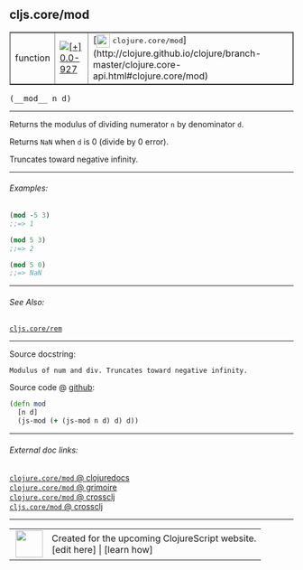 ## cljs.core/mod



 <table border="1">
<tr>
<td>function</td>
<td><a href="https://github.com/cljsinfo/cljs-api-docs/tree/0.0-927"><img valign="middle" alt="[+] 0.0-927" title="Added in 0.0-927" src="https://img.shields.io/badge/+-0.0--927-lightgrey.svg"></a> </td>
<td>
[<img height="24px" valign="middle" src="http://i.imgur.com/1GjPKvB.png"> <samp>clojure.core/mod</samp>](http://clojure.github.io/clojure/branch-master/clojure.core-api.html#clojure.core/mod)
</td>
</tr>
</table>


 <samp>
(__mod__ n d)<br>
</samp>

---

Returns the modulus of dividing numerator `n` by denominator `d`.

Returns `NaN` when `d` is 0 (divide by 0 error).

Truncates toward negative infinity.



---

###### Examples:

```clj
(mod -5 3)
;;=> 1

(mod 5 3)
;;=> 2

(mod 5 0)
;;=> NaN
```



---

###### See Also:

[`cljs.core/rem`](../cljs.core/rem.md)<br>

---


Source docstring:

```
Modulus of num and div. Truncates toward negative infinity.
```


Source code @ [github](https://github.com/clojure/clojurescript/blob/r2280/src/cljs/cljs/core.cljs#L1870-L1873):

```clj
(defn mod
  [n d]
  (js-mod (+ (js-mod n d) d) d))
```

<!--
Repo - tag - source tree - lines:

 <pre>
clojurescript @ r2280
└── src
    └── cljs
        └── cljs
            └── <ins>[core.cljs:1870-1873](https://github.com/clojure/clojurescript/blob/r2280/src/cljs/cljs/core.cljs#L1870-L1873)</ins>
</pre>

-->

---



###### External doc links:

[`clojure.core/mod` @ clojuredocs](http://clojuredocs.org/clojure.core/mod)<br>
[`clojure.core/mod` @ grimoire](http://conj.io/store/v1/org.clojure/clojure/1.7.0-beta3/clj/clojure.core/mod/)<br>
[`clojure.core/mod` @ crossclj](http://crossclj.info/fun/clojure.core/mod.html)<br>
[`cljs.core/mod` @ crossclj](http://crossclj.info/fun/cljs.core.cljs/mod.html)<br>

---

 <table>
<tr><td>
<img valign="middle" align="right" width="48px" src="http://i.imgur.com/Hi20huC.png">
</td><td>
Created for the upcoming ClojureScript website.<br>
[edit here] | [learn how]
</td></tr></table>

[edit here]:https://github.com/cljsinfo/cljs-api-docs/blob/master/cljsdoc/cljs.core/mod.cljsdoc
[learn how]:https://github.com/cljsinfo/cljs-api-docs/wiki/cljsdoc-files

<!--

This information was too distracting to show to readers, but I'll leave it
commented here since it is helpful to:

- pretty-print the data used to generate this document
- and show how to retrieve that data



The API data for this symbol:

```clj
{:description "Returns the modulus of dividing numerator `n` by denominator `d`.\n\nReturns `NaN` when `d` is 0 (divide by 0 error).\n\nTruncates toward negative infinity.",
 :ns "cljs.core",
 :name "mod",
 :signature ["[n d]"],
 :history [["+" "0.0-927"]],
 :type "function",
 :related ["cljs.core/rem"],
 :full-name-encode "cljs.core/mod",
 :source {:code "(defn mod\n  [n d]\n  (js-mod (+ (js-mod n d) d) d))",
          :title "Source code",
          :repo "clojurescript",
          :tag "r2280",
          :filename "src/cljs/cljs/core.cljs",
          :lines [1870 1873]},
 :examples [{:id "8165e8",
             :content "```clj\n(mod -5 3)\n;;=> 1\n\n(mod 5 3)\n;;=> 2\n\n(mod 5 0)\n;;=> NaN\n```"}],
 :full-name "cljs.core/mod",
 :clj-symbol "clojure.core/mod",
 :docstring "Modulus of num and div. Truncates toward negative infinity."}

```

Retrieve the API data for this symbol:

```clj
;; from Clojure REPL
(require '[clojure.edn :as edn])
(-> (slurp "https://raw.githubusercontent.com/cljsinfo/cljs-api-docs/catalog/cljs-api.edn")
    (edn/read-string)
    (get-in [:symbols "cljs.core/mod"]))
```

-->
